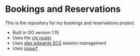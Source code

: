 # Bookings and Reservations

This is the repository for my bookings and reservations project.

- Built in GO version 1.15
- Uses the [chi router](github.com/go-chi/chi)
- Uses [alex edwards SCS](github.com/alexedwards/scs/v2) session management
- Uses [nosurf](github.com/justinas/nosurf)

